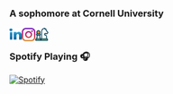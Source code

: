 ### A sophomore at Cornell University

<!---
[<img align="left" alt="Alex Godfrey | Website" target="_blank" width="145px" src="https://img.shields.io/website?label=alexgodfrey.com&style=for-the-badge&url=https://alexgodfrey.com"/>][website]
-->
[<img align="left" alt="Alex Godfrey | LinkedIn" target="_blank" width="22px" src="./linkedin.svg" />][linkedin]
[<img align="left" alt="alexjamesgodfrey | Instagram" target="_blank" width="24px" src="./insta.svg" />][instagram]
[<img align="left" alt="agod1373 | Chess.com" target="_blank" width="23px" src="./chess.svg" />][chess]

<br />

### Spotify Playing 🎧

[![Spotify](https://spotify-now-playing-lovat-eight.vercel.app/api/spotify)](https://open.spotify.com/user/agod1373)

[website]: https://alexgodfrey.com
[instagram]: https://instagram.com/alexjamesgodfrey
[linkedin]: https://www.linkedin.com/in/alex-godfrey-91a7251b1/
[chess]: https://www.chess.com/member/agod1373
